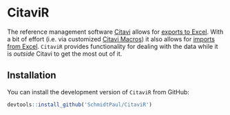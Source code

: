 
# CitaviR

<!-- badges: start -->

<!-- badges: end -->

The reference management software [Citavi](https://www.citavi.com/de)
allows for [exports to
Excel](https://www1.citavi.com/sub/manual6/en/index.html?exporting_to_excel.html).
With a bit of effort (i.e. via customized [Citavi
Macros](https://www1.citavi.com/sub/manual6/en/index.html?add_on_display_macros.html))
it also allows for [imports from
Excel](https://github.com/Citavi/Macros/blob/master/CIM%20Import/CIM007%20Import%20arbitrary%20data%20from%20Microsoft%20Excel%20into%20custom%20fields%20of%20existing%20references%20by%20short%20title/readme.de.md).
`CitaviR` provides functionality for dealing with the data while it is
*outside* Citavi to get the most out of it.

## Installation

You can install the development version of `CitaviR` from GitHub:

``` r
devtools::install_github('SchmidtPaul/CitaviR')
```

<!-- You can install the released version of CitaviR from [CRAN](https://CRAN.R-project.org) with: -->

<!-- ``` r -->

<!-- install.packages("CitaviR") -->

<!-- ``` -->

<!-- ## Example -->

<!-- This is a basic example which shows you how to solve a common problem: -->

<!-- ```{r example} -->

<!-- library(CitaviR) -->

<!-- ## basic example code -->

<!-- ``` -->
